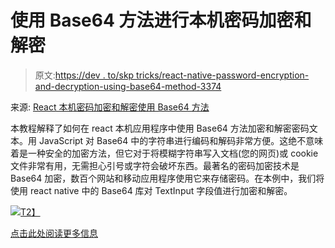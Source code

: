 # 使用 Base64 方法进行本机密码加密和解密

> 原文:[https://dev . to/skp tricks/react-native-password-encryption-and-decryption-using-base64-method-3374](https://dev.to/skptricks/react-native-password-encryption-and-decryption-using-base64-method-3374)

来源: [React 本机密码加密和解密使用 Base64 方法](https://www.skptricks.com/2019/08/react-native-password-encryption-and-decryption-using-base64.html)

本教程解释了如何在 react 本机应用程序中使用 Base64 方法加密和解密密码文本。用 JavaScript 对 Base64 中的字符串进行编码和解码非常方便。这绝不意味着是一种安全的加密方法，但它对于将模糊字符串写入文档(您的网页)或 cookie 文件非常有用，无需担心引号或字符会破坏东西。最著名的密码加密技术是 Base64 加密，数百个网站和移动应用程序使用它来存储密码。在本例中，我们将使用 react native 中的 Base64 库对 TextInput 字段值进行加密和解密。

[![](../Images/1ecacfe6276c56b782d3b7822ccf05e0.png)T2】](https://res.cloudinary.com/practicaldev/image/fetch/s--ZFlPKGuu--/c_limit%2Cf_auto%2Cfl_progressive%2Cq_auto%2Cw_880/https://1.bp.blogspot.com/-1uJ_a-gdTvs/XU_-ETSysXI/AAAAAAAADP4/9FxO_nJY1TIIN1BTECvEPuSe3JGZiHmgwCLcBGAs/s400/react-native-password-encryption-and-decryption-using-base64.jpg)

[点击此处阅读更多信息](https://www.skptricks.com/2019/08/react-native-password-encryption-and-decryption-using-base64.html)